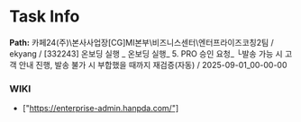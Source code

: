 # Task Info

**Path:** 카페24(주)\본사사업장\[CG]MI본부\비즈니스센터\엔터프라이즈코칭2팀 / ekyang / [332243] 온보딩 실행 _ 온보딩 실행_ 5. PRO 승인 요청_ └발송 가능 시 고객 안내 진행, 발송 불가 시 부합했을 때까지 재검증(자동) / 2025-09-01_00-00-00

### WIKI
- ["https://enterprise-admin.hanpda.com/"]


